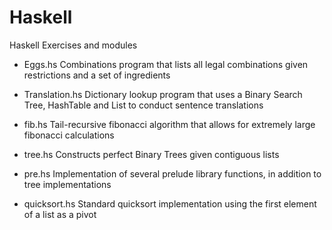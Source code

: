 # Haskell
Haskell Exercises and modules

- Eggs.hs
Combinations program that lists all legal combinations given restrictions and a set of ingredients

- Translation.hs
Dictionary lookup program that uses a Binary Search Tree, HashTable and List to conduct sentence translations

- fib.hs
Tail-recursive fibonacci algorithm that allows for extremely large fibonacci calculations

- tree.hs
Constructs perfect Binary Trees given contiguous lists

- pre.hs
Implementation of several prelude library functions, in addition to tree implementations

- quicksort.hs
Standard quicksort implementation using the first element of a list as a pivot

